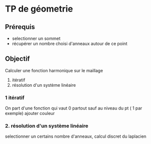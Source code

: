 # TP de géometrie

## Prérequis
- selectionner un sommet
- récupérer un nombre choisi d'anneaux autour de ce point

## Objectif
Calculer une fonction harmonique sur le maillage
1. itératif
2. résolution d'un système linéaire

### 1 itératif
On part d'une fonction qui vaut 0 partout sauf au niveau du pt ( 1 par exemple)
ajouter couleur 

### 2. résolution d'un système linéaire
selectionner un certains nombre d'anneaux, 
calcul discret du laplacien